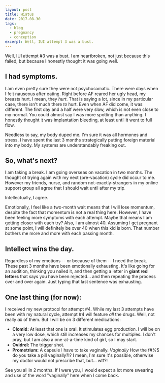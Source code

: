 ```yaml
---
layout: post
title: Hiatus
date: 2017-08-30
tags:
  - blog
  - pregnancy
  - conception
excerpt: Well, IUI attempt 3 was a bust.
---
```


Well, IUI attempt #3 was a bust. I am heartbroken, not just because this failed, but because I honestly thought it was going well.

## I had symptoms.

I am even pretty sure they were not psychosomatic. There were days when I felt nauseous after eating. Right before AF reared her ugly head, my breasts hurt. I mean, they _hurt_. That is saying a lot, since in my particular case, there isn't much there _to_ hurt. Even when AF did come, it was different. The first day and a half were very slow, which is not even close to my normal. You could almost say I was more spotting than anything. I honestly thought it was implantation bleeding, at least until it went to full flow.

Needless to say, my body duped me. I'm sure it was all hormones and stress. I have spent the last 3 months strategically putting foreign material into my body. My systems are understandably freaking out.

## So, what's next?

I am taking a break. I am going overseas on vacation in two months. The thought of trying again with my next (pre-vacation) cycle did occur to me. However my friends, nurse, and random not-exactly-strangers in my online support group all agree that I should wait until after my trip.

Intellectually, I agree.

Emotionally, I feel like a two-month wait means that I will lose momentum, despite the fact that momentum is not a real thing here. However, I have been feeling more symptoms with each attempt. Maybe that means I am getting closer with each try? Also, I am almost 40. Assuming I get pregnant at some point, I will definitely be over 40 when this kid is born. That number bothers me more and more with each passing month.

## Intellect wins the day.

Regardless of my emotions -- or because of them -- I need the break. These past 3 months have been emotionally exhausting. It's like going for an audition, thinking you nailed it, and then getting a letter in **giant red letters** that says you have been rejected... and then repeating the process over and over again. Just typing that last sentence was exhausting.

## One last thing (for now):

I received my new protocol for attempt #4. While my last 3 attempts have been with my natural cycle, attempt #4 will feature _all_ the drugs. Well, not really _all_ of them. But I will be on 3 different medications:

* **Clomid:** At least that one is oral. It stimulates egg production. I will be on a very low dose, which still increases my chances for multiples. I don't pray, but I am also a one-at-a-time kind of girl, so I may start.
* **Ovidrel:** The trigger shot.
* **Prometrium:** A capsule I have to take vaginally. _Vaginally_ How the f#%$ do you take a pill vaginally?!? I mean, I'm sure it's possible, otherwise my doctor would not prescribe that, but... wtf?!

See you all in 2 months. If I were you, I would expect a lot more swearing and use of the word "vaginally" here when I come back.
